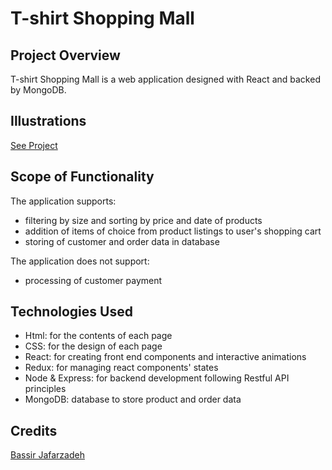 # T-shirt Shopping Mall

## Project Overview

T-shirt Shopping Mall is a web application designed with React and backed by MongoDB. 

## Illustrations

[See Project](https://t-shirt-mall.herokuapp.com/)


## Scope of Functionality

The application supports:
 - filtering by size and sorting by price and date of products
 - addition of items of choice from product listings to user's shopping cart
 - storing of customer and order data in database

The application does not support:
 - processing of customer payment

## Technologies Used
 
 - Html: for the contents of each page
 - CSS: for the design of each page
 - React: for creating front end components and interactive animations
 - Redux: for managing react components' states
 - Node & Express: for backend development following Restful API principles
 - MongoDB: database to store product and order data

## Credits
[Bassir Jafarzadeh](https://github.com/basir/)





